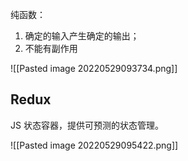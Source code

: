 纯函数：

1. 确定的输入产生确定的输出；
2. 不能有副作用

![[Pasted image 20220529093734.png]]


## Redux

JS 状态容器，提供可预测的状态管理。

![[Pasted image 20220529095422.png]]